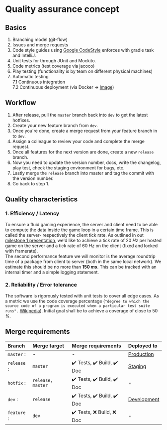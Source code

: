 # Quality assurance concept

## Basics
1. Branching model (git-flow)
2. Issues and merge requests
3. Code style guides using [Google CodeStyle][1] enforces with gradle task and IntelliJ.  
4. Unit tests for through JUnit and Mockito.
5. Code metrics (test coverage via jacoco)
6. Play testing (functionality is by team on different physical machines)
7. Automatic testing  
  7.1 Continuous integration  
  7.2  Continuous deployment (via Docker -> [Image][2])

## Workflow
1. After release, pull the ``master`` branch back into ``dev`` to get the latest hotfixes.
2. Create your new feature branch from ``dev``.
3. Once you're done, create a merge request from your feature branch in to ``dev``.
4. Assign a colleague to review your code and complete the merge request.
5. Once all features for the next version are done, create a new ``release`` branch.
6. Now you need to update the version number, docs, write the changelog, play test, check the staging environment for bugs, etc.
7. Lastly merge the ``release`` branch into master and tag the commit with the version number.
8. Go back to step 1.


## Quality characteristics
### 1. Efficiency / Latency
To ensure a fluid gaming experience, the server and client need to be able to compute the data inside the game loop in a certain time frame. This is called the server- respectively the client tick rate. As outlined in out [milestone 1 presentation](../milestone/m1/slides/cs108-FS18-meilenstein1-gruppe11.pdf), we'd like to achieve a tick rate of 20 *Hz* per hosted game on the server and a tick rate of 60 *Hz* on the client (fixed and locked with framerate).  
The second performance feature we will monitor is the average roundtrip time of a package from client to server (both in the same local network). We estimate this should be no more than **150 *ms***. This can be tracked with an internal timer and a simple logging statement.

### 2. Reliability / Error tolerance
The software is rigorously tested with unit tests to cover all edge cases. As a metric we use the code coverage percentage (``"degree to which the source code of a program is executed when a particular test suite runs".`` [Wikipedia][6]). Initial goal shall be to achieve a coverage of close to 50 *%*.


## Merge requirements

| Branch          | Merge target        | Merge requirements         | Deployed to      |
| :-------------- | :------------------ | :------------------------- | :--------------- |
| ``master``    : | -                   | -                          | [Production][3]  |
| ``release`` :   | ``️master``         | ✔️ Tests, ✔️ Build, ✔️ Doc | [Staging][4]     |
| ``hotfix`` :    | ``release, master`` | ✔️ Tests, ✔️ Build, ✔️ Doc | -                |
| ``dev``       : | ``release``         | ✔️ Tests, ✔️ Build, ✔️ Doc | [Development][5] |
| ``feature`` :   | ``dev``             | ✔️ Tests, ❌ Build, ❌ Doc   | -                |


[1]: https://github.com/google/styleguide/blob/gh-pages/intellij-java-google-style.xml
[2]: https://hub.docker.com/u/subluminalthegame/
[3]: subluminal.tech:1790
[4]: staging.subluminal.tech:1790
[5]: dev.subluminal.tech:1790
[6]: https://en.wikipedia.org/w/index.php?title=Code_coverage&oldid=831669504
 